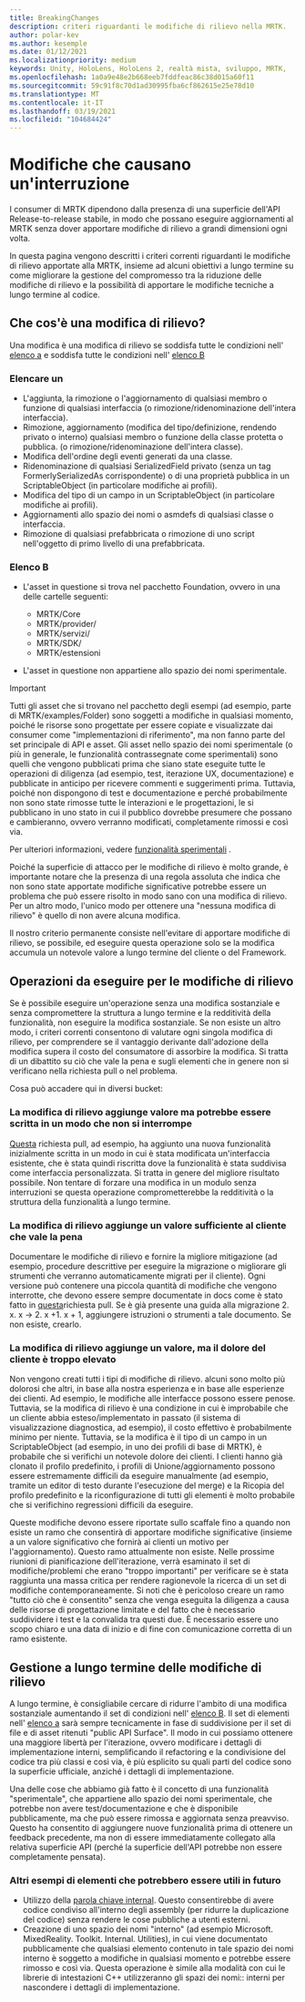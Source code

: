 ```yaml
---
title: BreakingChanges
description: criteri riguardanti le modifiche di rilievo nella MRTK.
author: polar-kev
ms.author: kesemple
ms.date: 01/12/2021
ms.localizationpriority: medium
keywords: Unity, HoloLens, HoloLens 2, realtà mista, sviluppo, MRTK,
ms.openlocfilehash: 1a0a9e48e2b668eeb7fddfeac86c38d015a60f11
ms.sourcegitcommit: 59c91f8c70d1ad30995fba6cf862615e25e78d10
ms.translationtype: MT
ms.contentlocale: it-IT
ms.lasthandoff: 03/19/2021
ms.locfileid: "104684424"
---
```

# <a name="breaking-changes"></a>Modifiche che causano un'interruzione

I consumer di MRTK dipendono dalla presenza di una superficie dell'API Release-to-release stabile, in modo che possano eseguire aggiornamenti al MRTK senza dover apportare modifiche di rilievo a grandi dimensioni ogni volta.

In questa pagina vengono descritti i criteri correnti riguardanti le modifiche di rilievo apportate alla MRTK, insieme ad alcuni obiettivi a lungo termine su come migliorare la gestione del compromesso tra la riduzione delle modifiche di rilievo e la possibilità di apportare le modifiche tecniche a lungo termine al codice.

## <a name="what-is-a-breaking-change"></a>Che cos'è una modifica di rilievo?

Una modifica è una modifica di rilievo se soddisfa tutte le condizioni nell' [elenco a](#list-a) e soddisfa tutte le condizioni nell' [elenco B](#list-b)

### <a name="list-a"></a>Elencare un

- L'aggiunta, la rimozione o l'aggiornamento di qualsiasi membro o funzione di qualsiasi interfaccia (o rimozione/ridenominazione dell'intera interfaccia).
- Rimozione, aggiornamento (modifica del tipo/definizione, rendendo privato o interno) qualsiasi membro o funzione della classe protetta o pubblica. (o rimozione/ridenominazione dell'intera classe).
- Modifica dell'ordine degli eventi generati da una classe.
- Ridenominazione di qualsiasi SerializedField privato (senza un tag FormerlySerializedAs corrispondente) o di una proprietà pubblica in un ScriptableObject (in particolare modifiche ai profili).
- Modifica del tipo di un campo in un ScriptableObject (in particolare modifiche ai profili).
- Aggiornamenti allo spazio dei nomi o asmdefs di qualsiasi classe o interfaccia.
- Rimozione di qualsiasi prefabbricata o rimozione di uno script nell'oggetto di primo livello di una prefabbricata.

### <a name="list-b"></a>Elenco B

- L'asset in questione si trova nel pacchetto Foundation, ovvero in una delle cartelle seguenti:

  - MRTK/Core
  - MRTK/provider/
  - MRTK/servizi/
  - MRTK/SDK/
  - MRTK/estensioni

- L'asset in questione non appartiene allo spazio dei nomi sperimentale.

> [!IMPORTANT]
> Tutti gli asset che si trovano nel pacchetto degli esempi (ad esempio, parte di MRTK/examples/Folder) sono soggetti a modifiche in qualsiasi momento, poiché le risorse sono progettate per essere copiate e visualizzate dai consumer come "implementazioni di riferimento", ma non fanno parte del set principale di API e asset. Gli asset nello spazio dei nomi sperimentale (o più in generale, le funzionalità contrassegnate come sperimentali) sono quelli che vengono pubblicati prima che siano state eseguite tutte le operazioni di diligenza (ad esempio, test, iterazione UX, documentazione) e pubblicate in anticipo per ricevere commenti e suggerimenti prima.  Tuttavia, poiché non dispongono di test e documentazione e perché probabilmente non sono state rimosse tutte le interazioni e le progettazioni, le si pubblicano in uno stato in cui il pubblico dovrebbe presumere che possano e cambieranno, ovvero verranno modificati, completamente rimossi e così via.
>
> Per ulteriori informazioni, vedere [funzionalità sperimentali](../Contributing/ExperimentalFeatures.md) .

Poiché la superficie di attacco per le modifiche di rilievo è molto grande, è importante notare che la presenza di una regola assoluta che indica che non sono state apportate modifiche significative potrebbe essere un problema che può essere risolto in modo sano con una modifica di rilievo. Per un altro modo, l'unico modo per ottenere una "nessuna modifica di rilievo" è quello di non avere alcuna modifica.

Il nostro criterio permanente consiste nell'evitare di apportare modifiche di rilievo, se possibile, ed eseguire questa operazione solo se la modifica accumula un notevole valore a lungo termine del cliente o del Framework.

## <a name="what-to-do-about-breaking-changes"></a>Operazioni da eseguire per le modifiche di rilievo

Se è possibile eseguire un'operazione senza una modifica sostanziale e senza compromettere la struttura a lungo termine e la redditività della funzionalità, non eseguire la modifica sostanziale. Se non esiste un altro modo, i criteri correnti consentono di valutare ogni singola modifica di rilievo, per comprendere se il vantaggio derivante dall'adozione della modifica supera il costo del consumatore di assorbire la modifica. Si tratta di un dibattito su ciò che vale la pena e sugli elementi che in genere non si verificano nella richiesta pull o nel problema.

Cosa può accadere qui in diversi bucket:

### <a name="the-breaking-change-adds-value-but-could-be-written-in-a-way-that-isnt-breaking"></a>La modifica di rilievo aggiunge valore ma potrebbe essere scritta in un modo che non si interrompe

[Questa](https://github.com/microsoft/MixedRealityToolkit-Unity/pull/4882) richiesta pull, ad esempio, ha aggiunto una nuova funzionalità inizialmente scritta in un modo in cui è stata modificata un'interfaccia esistente, che è stata quindi riscritta dove la funzionalità è stata suddivisa come interfaccia personalizzata. Si tratta in genere del migliore risultato possibile. Non tentare di forzare una modifica in un modulo senza interruzioni se questa operazione comprometterebbe la redditività o la struttura della funzionalità a lungo termine.

### <a name="the-breaking-change-adds-sufficient-value-to-the-customer-that-its-worth-doing"></a>La modifica di rilievo aggiunge un valore sufficiente al cliente che vale la pena

Documentare le modifiche di rilievo e fornire la migliore mitigazione (ad esempio, procedure descrittive per eseguire la migrazione o migliorare gli strumenti che verranno automaticamente migrati per il cliente). Ogni versione può contenere una piccola quantità di modifiche che vengono interrotte, che devono essere sempre documentate in docs come è stato fatto in [questa](https://github.com/microsoft/MixedRealityToolkit-Unity/pull/4858)richiesta pull. Se è già presente una guida alla migrazione 2. x. x → 2. x +1. x + 1, aggiungere istruzioni o strumenti a tale documento. Se non esiste, crearlo.

### <a name="the-breaking-change-adds-value-but-the-customer-pain-would-be-too-high"></a>La modifica di rilievo aggiunge un valore, ma il dolore del cliente è troppo elevato

Non vengono creati tutti i tipi di modifiche di rilievo. alcuni sono molto più dolorosi che altri, in base alla nostra esperienza e in base alle esperienze dei clienti. Ad esempio, le modifiche alle interfacce possono essere penose. Tuttavia, se la modifica di rilievo è una condizione in cui è improbabile che un cliente abbia esteso/implementato in passato (il sistema di visualizzazione diagnostica, ad esempio), il costo effettivo è probabilmente minimo per niente. Tuttavia, se la modifica è il tipo di un campo in un ScriptableObject (ad esempio, in uno dei profili di base di MRTK), è probabile che si verifichi un notevole dolore dei clienti. I clienti hanno già clonato il profilo predefinito, i profili di Unione/aggiornamento possono essere estremamente difficili da eseguire manualmente (ad esempio, tramite un editor di testo durante l'esecuzione del merge) e la Ricopia del profilo predefinito e la riconfigurazione di tutti gli elementi è molto probabile che si verifichino regressioni difficili da eseguire.

Queste modifiche devono essere riportate sullo scaffale fino a quando non esiste un ramo che consentirà di apportare modifiche significative (insieme a un valore significativo che fornirà ai clienti un motivo per l'aggiornamento). Questo ramo attualmente non esiste. Nelle prossime riunioni di pianificazione dell'iterazione, verrà esaminato il set di modifiche/problemi che erano "troppo importanti" per verificare se è stata raggiunta una massa critica per rendere ragionevole la ricerca di un set di modifiche contemporaneamente. Si noti che è pericoloso creare un ramo "tutto ciò che è consentito" senza che venga eseguita la diligenza a causa delle risorse di progettazione limitate e del fatto che è necessario suddividere i test e la convalida tra questi due. È necessario essere uno scopo chiaro e una data di inizio e di fine con comunicazione corretta di un ramo esistente.

## <a name="long-term-management-of-breaking-changes"></a>Gestione a lungo termine delle modifiche di rilievo

A lungo termine, è consigliabile cercare di ridurre l'ambito di una modifica sostanziale aumentando il set di condizioni nell' [elenco B](#list-b). Il set di elementi nell' [elenco a](#list-a) sarà sempre tecnicamente in fase di suddivisione per il set di file e di asset ritenuti "public API Surface". Il modo in cui possiamo ottenere una maggiore libertà per l'iterazione, ovvero modificare i dettagli di implementazione interni, semplificando il refactoring e la condivisione del codice tra più classi e così via, è più esplicito su quali parti del codice sono la superficie ufficiale, anziché i dettagli di implementazione.

Una delle cose che abbiamo già fatto è il concetto di una funzionalità "sperimentale", che appartiene allo spazio dei nomi sperimentale, che potrebbe non avere test/documentazione e che è disponibile pubblicamente, ma che può essere rimossa e aggiornata senza preavviso. Questo ha consentito di aggiungere nuove funzionalità prima di ottenere un feedback precedente, ma non di essere immediatamente collegato alla relativa superficie API (perché la superficie dell'API potrebbe non essere completamente pensata).

### <a name="other-examples-of-things-that-could-help-in-the-future"></a>Altri esempi di elementi che potrebbero essere utili in futuro

- Utilizzo della [parola chiave internal](https://docs.microsoft.com/dotnet/csharp/language-reference/keywords/internal).
  Questo consentirebbe di avere codice condiviso all'interno degli assembly (per ridurre la duplicazione del codice) senza rendere le cose pubbliche a utenti esterni.
- Creazione di uno spazio dei nomi "interno" (ad esempio Microsoft. MixedReality. Toolkit. Internal. Utilities), in cui viene documentato pubblicamente che qualsiasi elemento contenuto in tale spazio dei nomi interno è soggetto a modifiche in qualsiasi momento e potrebbe essere rimosso e così via. Questa operazione è simile alla modalità con cui le librerie di intestazioni C++ utilizzeranno gli spazi dei nomi:: interni per nascondere i dettagli di implementazione.
